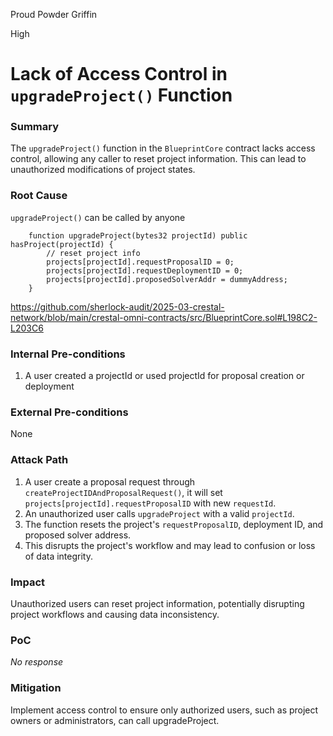 Proud Powder Griffin

High

# Lack of Access Control in `upgradeProject()` Function

### Summary

The `upgradeProject()` function in the `BlueprintCore` contract lacks access control, allowing any caller to reset project information. This can lead to unauthorized modifications of project states.



### Root Cause

`upgradeProject()` can be called by anyone

```solidity
    function upgradeProject(bytes32 projectId) public hasProject(projectId) {
        // reset project info
        projects[projectId].requestProposalID = 0;
        projects[projectId].requestDeploymentID = 0;
        projects[projectId].proposedSolverAddr = dummyAddress;
    }
```
https://github.com/sherlock-audit/2025-03-crestal-network/blob/main/crestal-omni-contracts/src/BlueprintCore.sol#L198C2-L203C6

### Internal Pre-conditions

1. A user created a projectId or used projectId for proposal creation or deployment

### External Pre-conditions

None

### Attack Path

1. A user create a proposal request through `createProjectIDAndProposalRequest()`, it will set `projects[projectId].requestProposalID` with new `requestId`. 
2. An unauthorized user calls `upgradeProject` with a valid `projectId`.
3. The function resets the project's `requestProposalID`, deployment ID, and proposed solver address.
4. This disrupts the project's workflow and may lead to confusion or loss of data integrity.

### Impact

Unauthorized users can reset project information, potentially disrupting project workflows and causing data inconsistency.

### PoC

_No response_

### Mitigation

Implement access control to ensure only authorized users, such as project owners or administrators, can call upgradeProject.